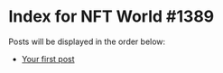 # Index for NFT World #1389
Posts will be displayed in the order below:

- [Your first post](./001-first.md)

